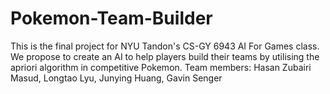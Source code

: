 # Pokemon-Team-Builder
This is the final project for NYU Tandon's CS-GY 6943 AI For Games class. We propose to create an AI to help players build their teams by utilising the apriori algorithm in competitive Pokemon. 
Team members: Hasan Zubairi Masud, Longtao Lyu, Junying Huang, Gavin Senger